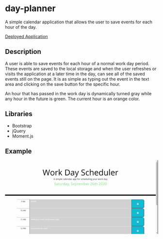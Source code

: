 # day-planner
A simple calendar application that allows the user to save events for each hour of the day.

[Deployed Application](https://cwedwards9.github.io/day-planner/)

## Description
A user is able to save events for each hour of a normal work day period. These events are saved to the local storage and when the user refreshes or visits the application at a later time in the day, can see all of the saved events still on the page. It is as simple as typing out the event in the text area and clicking on the save button for the specific hour.

An hour that has passed in the work day is dynamically turned gray while any hour in the future is green. The current hour is an orange color.


## Libraries
* Bootstrap
* jQuery
* Moment.js


## Example
![day-planner example](day-planner-gif.gif)
